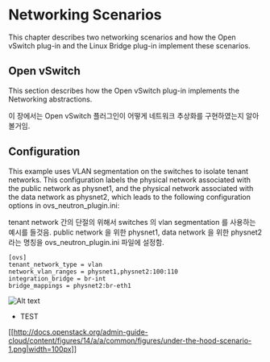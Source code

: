 
# Networking Scenarios

This chapter describes two networking scenarios and how the Open vSwitch plug-in and the Linux Bridge plug-in implement these scenarios.

## Open vSwitch

This section describes how the Open vSwitch plug-in implements the Networking abstractions.

이 장에서는 Open vSwitch 플러그인이 어떻게 네트워크 추상화를 구현하였는지 알아볼거임. 

## Configuration

This example uses VLAN segmentation on the switches to isolate tenant networks. 
This configuration labels the physical network associated with the public network 
as physnet1, and the physical network associated with the data network as physnet2, 
which leads to the following configuration options in ovs_neutron_plugin.ini:


tenant network 간의 단절의 위해서 switches 의 vlan segmentation 를 사용하는 예시를 들것음.
public network 을 위한 physnet1, data network 을 위한 physnet2 라는 명칭을 ovs_neutron_plugin.ini 파일에 설정함.


```
[ovs]
tenant_network_type = vlan
network_vlan_ranges = physnet1,physnet2:100:110
integration_bridge = br-int
bridge_mappings = physnet2:br-eth1
```

![Alt text](http://docs.openstack.org/admin-guide-cloud/content/figures/14/a/a/common/figures/under-the-hood-scenario-1.png "one tenant, two networks, one router")

* TEST 

[[http://docs.openstack.org/admin-guide-cloud/content/figures/14/a/a/common/figures/under-the-hood-scenario-1.png|width=100px]]
